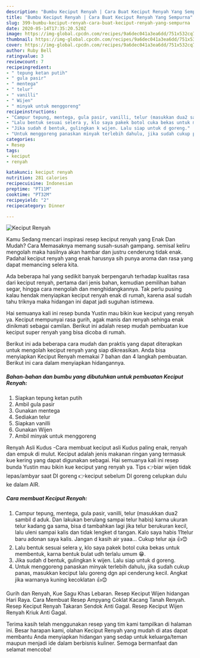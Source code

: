 ```yaml
---
description: "Bumbu Keciput Renyah | Cara Buat Keciput Renyah Yang Sempurna"
title: "Bumbu Keciput Renyah | Cara Buat Keciput Renyah Yang Sempurna"
slug: 399-bumbu-keciput-renyah-cara-buat-keciput-renyah-yang-sempurna
date: 2020-05-14T17:35:20.520Z
image: https://img-global.cpcdn.com/recipes/9a6dec041a3ea6dd/751x532cq70/keciput-renyah-foto-resep-utama.jpg
thumbnail: https://img-global.cpcdn.com/recipes/9a6dec041a3ea6dd/751x532cq70/keciput-renyah-foto-resep-utama.jpg
cover: https://img-global.cpcdn.com/recipes/9a6dec041a3ea6dd/751x532cq70/keciput-renyah-foto-resep-utama.jpg
author: Ruby Bell
ratingvalue: 3
reviewcount: 7
recipeingredient:
- " tepung ketan putih"
- " gula pasir"
- " mentega"
- " telur"
- " vanilli"
- " Wijen"
- " minyak untuk menggoreng"
recipeinstructions:
- "Campur tepung, mentega, gula pasir, vanilli, telur (masukkan dua2 sambil d aduk. Dan lakukan berulang sampai telur habis) karna ukuran telur kadang ga sama, bisa d tambahkan lagi jika telur berukuran kecil, lalu uleni sampai kalis dan tidak lengket d tangan. Kalo saya habis 11telur baru adonan saya kalis. Jangan d kasih air yaaa... Cukup telur aja 👍😊"
- "Lalu bentuk sesuai selera y, klo saya pakek botol cuka bekas untuk membentuk, karna bentuk bulat udh terlalu umum 😁."
- "Jika sudah d bentuk, gulingkan k wijen. Lalu siap untuk d goreng."
- "Untuk menggoreng panaskan minyak terlebih dahulu, jika sudah cukup panas, masukkan keciput lalu goreng dgn api cenderung kecil. Angkat jika warnanya kuning kecoklatan 👍😊"
categories:
- Resep
tags:
- keciput
- renyah

katakunci: keciput renyah 
nutrition: 281 calories
recipecuisine: Indonesian
preptime: "PT11M"
cooktime: "PT32M"
recipeyield: "2"
recipecategory: Dinner

---
```



![Keciput Renyah](https://img-global.cpcdn.com/recipes/9a6dec041a3ea6dd/751x532cq70/keciput-renyah-foto-resep-utama.jpg)

Kamu Sedang mencari inspirasi resep keciput renyah yang Enak Dan Mudah? Cara Memasaknya memang susah-susah gampang. semisal keliru mengolah maka hasilnya akan hambar dan justru cenderung tidak enak. Padahal keciput renyah yang enak harusnya sih punya aroma dan rasa yang dapat memancing selera kita.

Ada beberapa hal yang sedikit banyak berpengaruh terhadap kualitas rasa dari keciput renyah, pertama dari jenis bahan, kemudian pemilihan bahan segar, hingga cara mengolah dan menghidangkannya. Tak perlu pusing kalau hendak menyiapkan keciput renyah enak di rumah, karena asal sudah tahu triknya maka hidangan ini dapat jadi suguhan istimewa.

Hai semuanya kali ini resep bunda Yustin mau bikin kue keciput yang renyah ya. Keciput mempunyai rasa gurih, agak manis dan renyah sehinga enak dinikmati sebagai camilan. Berikut ini adalah resep mudah pembuatan kue keciput super renyah yang bisa dicoba di rumah.


Berikut ini ada beberapa cara mudah dan praktis yang dapat diterapkan untuk mengolah keciput renyah yang siap dikreasikan. Anda bisa menyiapkan Keciput Renyah memakai 7 bahan dan 4 langkah pembuatan. Berikut ini cara dalam menyiapkan hidangannya.

<!--inarticleads1-->

##### Bahan-bahan dan bumbu yang dibutuhkan untuk pembuatan Keciput Renyah:

1. Siapkan  tepung ketan putih
1. Ambil  gula pasir
1. Gunakan  mentega
1. Sediakan  telur
1. Siapkan  vanilli
1. Gunakan  Wijen
1. Ambil  minyak untuk menggoreng


Renyah Asli Kudus -Cara membuat keciput asli Kudus paling enak, renyah dan empuk di mulut. Keciput adalah jenis makanan ringan yang termasuk kue kering yang dapat digunakan sebagai. Hai semuanya kali ini resep bunda Yustin mau bikin kue keciput yang renyah ya. Tips 👉biar wijen tidak lepas/ambyar saat DI goreng 👉keciput sebelum DI goreng celupkan dulu ke dalam AIR. 

<!--inarticleads2-->

##### Cara membuat Keciput Renyah:

1. Campur tepung, mentega, gula pasir, vanilli, telur (masukkan dua2 sambil d aduk. Dan lakukan berulang sampai telur habis) karna ukuran telur kadang ga sama, bisa d tambahkan lagi jika telur berukuran kecil, lalu uleni sampai kalis dan tidak lengket d tangan. Kalo saya habis 11telur baru adonan saya kalis. Jangan d kasih air yaaa... Cukup telur aja 👍😊
1. Lalu bentuk sesuai selera y, klo saya pakek botol cuka bekas untuk membentuk, karna bentuk bulat udh terlalu umum 😁.
1. Jika sudah d bentuk, gulingkan k wijen. Lalu siap untuk d goreng.
1. Untuk menggoreng panaskan minyak terlebih dahulu, jika sudah cukup panas, masukkan keciput lalu goreng dgn api cenderung kecil. Angkat jika warnanya kuning kecoklatan 👍😊


Gurih dan Renyah, Kue Sagu Khas Lebaran. Resep Keciput Wijen hidangan Hari Raya. Cara Membuat Resep Ampyang Coklat Kacang Tanah Renyah. Resep Keciput Renyah Takaran Sendok Anti Gagal. Resep Keciput Wijen Renyah Kriuk Anti Gagal. 

Terima kasih telah menggunakan resep yang tim kami tampilkan di halaman ini. Besar harapan kami, olahan Keciput Renyah yang mudah di atas dapat membantu Anda menyiapkan hidangan yang sedap untuk keluarga/teman maupun menjadi ide dalam berbisnis kuliner. Semoga bermanfaat dan selamat mencoba!
